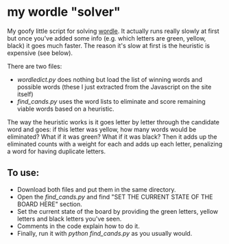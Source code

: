 # my wordle "solver"
My goofy little script for solving [wordle](https://www.powerlanguage.co.uk/wordle/). It actually runs really slowly at first but once you've added some info (e.g. which letters are green, yellow, black) it goes much faster. The reason it's slow at first is the heuristic is expensive (see below).

There are two files:
* *wordledict.py* does nothing but load the list of winning words and possible words (these I just extracted from the Javascript on the site itself)
* *find_cands.py* uses the word lists to eliminate and score remaining viable words based on a heuristic. 

The way the heuristic works is it goes letter by letter through the candidate word and goes: if this letter was yellow, how many words would be eliminated? What if it was green? What if it was black? Then it adds up the eliminated counts with a weight for each and adds up each letter, penalizing a word for having duplicate letters. 

## To use:
* Download both files and put them in the same directory.
* Open the *find_cands.py* and find "SET THE CURRENT STATE OF THE BOARD HERE" section.
* Set the current state of the board by providing the green letters, yellow letters and black letters you've seen. 
* Comments in the code explain how to do it.
* Finally, run it with *python find_cands.py* as you usually would. 
